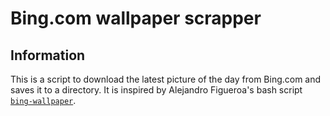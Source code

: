 # Bing.com wallpaper scrapper


## Information

This is a script to download the latest picture of the day from Bing.com and saves it to a directory. It is inspired by Alejandro Figueroa's bash script [`bing-wallpaper`](https://github.com/thejandroman/bing-wallpaper).